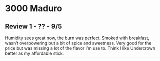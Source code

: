 # 3000 Maduro

## Review 1 - ?? - 9/5

Humidity sees great now, the burn was perfect. Smoked with breakfast, wasn’t overpowering but a bit of spice and sweetness. Very good for the price but was missing a lot of the flavor I’m use to. Think I like Undercrown better as my affordable stick.
